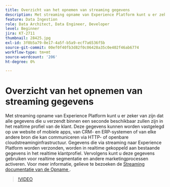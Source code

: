 ```yaml
---
title: Overzicht van het opnemen van streaming gegevens
description: Met streaming opname van Experience Platform kunt u er zeker van zijn dat alle gegevens die u verzendt binnen een seconde beschikbaar zullen zijn in het realtime profiel van de klant. Deze gegevens kunnen worden vastgelegd op uw website of mobiele apps, van CRM- en ERP-systemen of van elke andere bron die kan communiceren via HTTP- of openbare cloudstreaminginfrastructuur. Gegevens die via streaming naar Experience Platform worden verzonden, worden in realtime gekoppeld aan bestaande gegevens in het realtime klantprofiel. Vervolgens kunt u deze gegevens gebruiken voor realtime segmentatie en andere marketingprocessen activeren.
feature: Data Ingestion
role: Data Architect, Data Engineer, Developer
level: Beginner
jira: KT-2711
thumbnail: 28425.jpg
exl-id: 3f0b5a79-0e17-4a5f-b5a9-ecf7a6536f5b
source-git-commit: 00ef0f40fb3d82f0c06428a35c0e402f46ab6774
workflow-type: tm+mt
source-wordcount: '206'
ht-degree: 0%

---
```


# Overzicht van het opnemen van streaming gegevens

Met streaming opname van Experience Platform kunt u er zeker van zijn dat alle gegevens die u verzendt binnen een seconde beschikbaar zullen zijn in het realtime profiel van de klant. Deze gegevens kunnen worden vastgelegd op uw website of mobiele apps, van CRM- en ERP-systemen of van elke andere bron die kan communiceren via HTTP- of openbare cloudstreaminginfrastructuur. Gegevens die via streaming naar Experience Platform worden verzonden, worden in realtime gekoppeld aan bestaande gegevens in het realtime klantprofiel. Vervolgens kunt u deze gegevens gebruiken voor realtime segmentatie en andere marketingprocessen activeren. Voor meer informatie, gelieve te bezoeken de [ Streaming documentatie van de Opname ](https://experienceleague.adobe.com/docs/experience-platform/ingestion/streaming/overview.html?lang=nl).

>[!VIDEO](https://video.tv.adobe.com/v/28425?learn=on)
